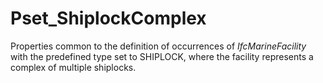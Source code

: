 # Pset_ShiplockComplex

Properties common to the definition of occurrences of _IfcMarineFacility_ with the predefined type set to SHIPLOCK, where the facility represents a complex of multiple shiplocks.<!-- end of definition -->
